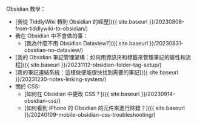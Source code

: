 Obsidian 教學：

- [我從 TiddlyWiki 轉到 Obsidian 的經歷]({{ site.baseurl }}/20230808-from-tiddlywiki-to-obsidian/)
- 我在 Obsidian 中不會做的事：
    - [我為什麼不用 Obsidian Dataview?]({{ site.baseurl }}/20230831-obsidian-no-dataview/)
- [我的 Obsidian 筆記管理架構：如何用資訊夾和標籤來管理筆記的屬性和流程]({{ site.baseurl }}/20231112-obsidian-folder-tag-setup/)
- [我的筆記連結系統：這樣做便能很快找到需要的筆記]({{ site.baseurl }}/20231230-notes-linking-system/)
- 關於 CSS:
    - [如何在 Obsidian 中更改 CSS？]({{ site.baseurl }}/20230914-obsidian-css/)
    - [如何看到 iPhone 的 Obsidian 的元件來進行除錯？]({{ site.baseurl }}/20240109-mobile-obsidian-css-troubleshooting/)